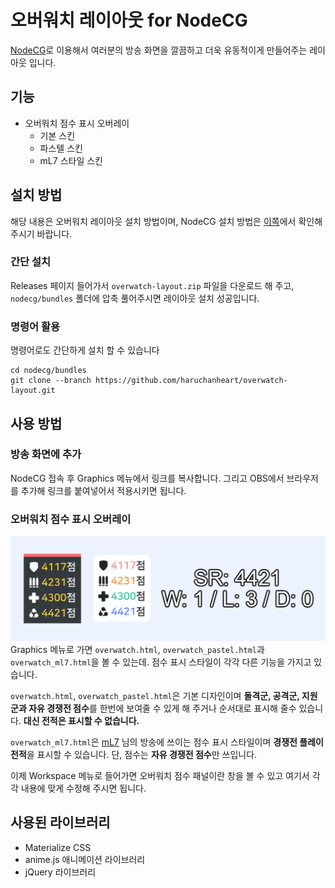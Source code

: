 # 오버워치 레이아웃 for NodeCG
[NodeCG](https://github.com/nodecg/nodecg)로 이용해서 여러분의 방송 화면을 깔끔하고 더욱 유동적이게 만들어주는 레이아웃 입니다.

## 기능
* 오버워치 점수 표시 오버레이
  * 기본 스킨
  * 파스텔 스킨
  * mL7 스타일 스킨
  
## 설치 방법
해당 내용은 오버워치 레이아웃 설치 방법이며, NodeCG 설치 방법은 [이쪽](https://www.nodecg.dev/docs/installing)에서 확인해 주시기 바랍니다.

### 간단 설치
Releases 페이지 들어가서 `overwatch-layout.zip` 파일을 다운로드 해 주고, `nodecg/bundles` 폴더에 압축 풀어주시면 레이아웃 설치 성공입니다.

### 명령어 활용
명령어로도 간단하게 설치 할 수 있습니다
```
cd nodecg/bundles
git clone --branch https://github.com/haruchanheart/overwatch-layout.git
```

## 사용 방법
### 방송 화면에 추가
NodeCG 접속 후 Graphics 메뉴에서 링크를 복사합니다. 그리고 OBS에서 브라우저를 추가해 링크를 붙여넣어서 적용시키면 됩니다.

### 오버워치 점수 표시 오버레이
![오버워치 점수 표시 오버레이](readme/overwatch_layout.png)
Graphics 메뉴로 가면 `overwatch.html`, `overwatch_pastel.html`과 `overwatch_ml7.html`을 볼 수 있는데. 점수 표시 스타일이 각각 다른 기능을 가지고 있습니다.

`overwatch.html`, `overwatch_pastel.html`은 기본 디자인이며 **돌격군, 공격군, 지원군과 자유 경쟁전 점수**를 한번에 보여줄 수 있게 해 주거나 순서대로 표시해 줄수 있습니다. **대신 전적은 표시할 수 없습니다.**

`overwatch_ml7.html`은 [mL7](https://twitch.tv/ml7support) 님의 방송에 쓰이는 점수 표시 스타일이며 **경쟁전 플레이 전적**을 표시할 수 있습니다. 단, 점수는 **자유 경쟁전 점수**만 쓰입니다.

이제 Workspace 메뉴로 들어가면 오버워치 점수 패널이란 창을 볼 수 있고 여기서 각각 내용에 맞게 수정해 주시면 됩니다.

## 사용된 라이브러리
* Materialize CSS
* anime.js 애니메이션 라이브러리
* jQuery 라이브러리